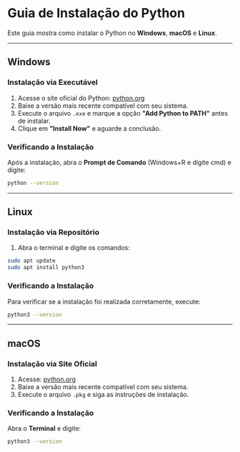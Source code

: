 # Guia de Instalação do Python

Este guia mostra como instalar o Python no **Windows**, **macOS** e **Linux**.

---

## Windows

### Instalação via Executável

1. Acesse o site oficial do Python: [python.org](https://www.python.org/downloads/)
2. Baixe a versão mais recente compatível com seu sistema.
3. Execute o arquivo `.exe` e marque a opção **"Add Python to PATH"** antes de instalar.
4. Clique em **"Install Now"** e aguarde a conclusão.

### Verificando a Instalação

Após a instalação, abra o **Prompt de Comando**  (Windows+R e digite cmd) e digite:

```sh
python --version
```

---

##  Linux

### Instalação via Repositório

1. Abra o terminal e digite os comandos:

```sh
sudo apt update
sudo apt install python3
```

### Verificando a Instalação

Para verificar se a instalação foi realizada corretamente, execute:

```sh
python3 --version
```

---

##  macOS

### Instalação via Site Oficial

1. Acesse: [python.org](https://www.python.org/downloads/macos/)
2. Baixe a versão mais recente compatível com seu sistema.
3. Execute o arquivo `.pkg` e siga as instruções de instalação.

### Verificando a Instalação

Abra o **Terminal** e digite:

```sh
python3 --version
```
